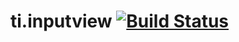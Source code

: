 ti.inputview [![Build Status](https://travis-ci.org/appcelerator-modules/ti.inputview.svg)](https://travis-ci.org/appcelerator-modules/ti.inputview)
============
